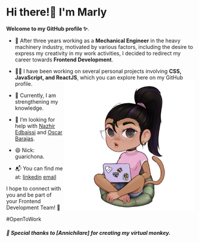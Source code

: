 
# Hi there!👋 I'm Marly 



**Welcome to my GitHub profile ✨**.
- 🚀 After three years working as a **Mechanical Engineer** in the heavy machinery industry, motivated by various factors, including the desire to express my creativity in my work activities, I decided to redirect my career towards **Frontend Development**.

- 👩‍💻 I have been working on several personal projects involving **CSS, JavaScript, and ReactJS**, which you can explore here on my GitHub profile.
  <img width= 350 align= right src="https://github.com/laguarichona/LaGuarichona/blob/main/Monita%20Marly%20con%20lentes.png" alt="Texto alternativo">

- 🌱 Currently, I am strengthening my knowledge.

- 🤔 I’m looking for help with [Nazhir Edbaissi](https://github.com/nazhG) and [Oscar Barajas](https://github.com/gndx).

- 😄 Nick: guarichona.

- 📬 You can find me at: 
  [linkedin](https://www.linkedin.com/in/laguarichona)
  [email](mailto:r.marlyp@gmail.com)

I hope to connect with you and be part of your Frontend Development Team! 🤝

#OpenToWork
##### 👏 Special thanks to [Annichilare] for creating my virtual monkey.
